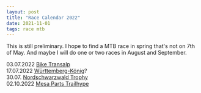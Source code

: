 ```yaml
---
layout: post
title: "Race Calendar 2022"
date: 2021-11-01
tags: race mtb
---
```


This is still preliminary. I hope to find a MTB race in spring that's not on 7th of May. And maybe I will do one or two races in August and September.

03.07.2022 [Bike Transalp](https://bike-transalp.de/en/)  
17.07.2022 [Württemberg-König](https://www.wuerttemberg-koenig.de/)?  
30.07. [Nordschwarzwald Trophy](https://www.eventservice-stahl.de/nordschwarzwald-trophy-31-juli-01-august-2021/)  
02.10.2022 [Mesa Parts Trailhype](https://www.waeldercup.com/trail-hype/)
